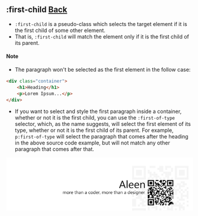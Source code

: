 ## :first-child [**Back**](./../pseudoClass.md)

- `:first-child` is a pseudo-class which selects the target element if it is the first child of some other element.
- That is, `:first-child` will match the element only if it is the first child of its parent.

#### Note

- The paragraph won't be selected as the first element in the follow case:

```html
<div class="container">
    <h1>Heading</h1>
    <p>Lorem Ipsum...</p>
</div>
```

- If you want to select and style the first paragraph inside a container, whether or not it is the first child, you can use the `:first-of-type` selector, which, as the name suggests, will select the first element of its type, whether or not it is the first child of its parent. For example, `p:first-of-type` will select the paragraph that comes after the heading in the above source code example, but will not match any other paragraph that comes after that.

<a href="http://aleen42.github.io/" target="_blank" ><img src="./../../../pic/tail.gif"></a>